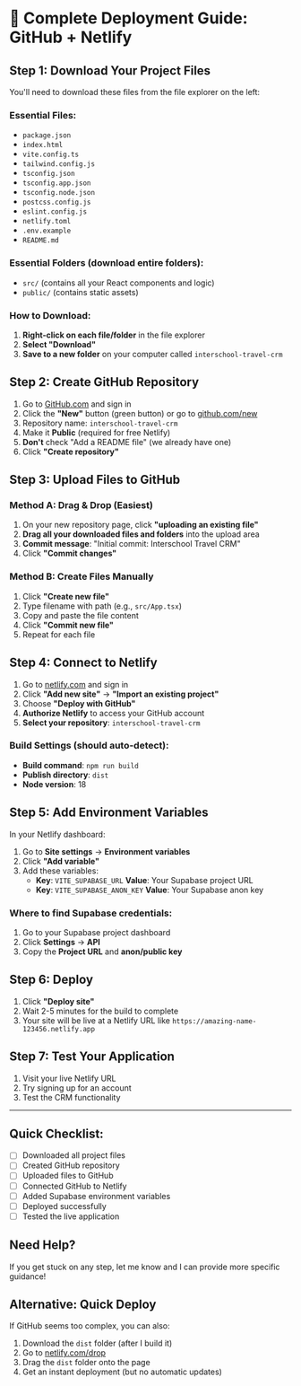 # 🚀 Complete Deployment Guide: GitHub + Netlify

## Step 1: Download Your Project Files

You'll need to download these files from the file explorer on the left:

### Essential Files:
- `package.json`
- `index.html`
- `vite.config.ts`
- `tailwind.config.js`
- `tsconfig.json`
- `tsconfig.app.json`
- `tsconfig.node.json`
- `postcss.config.js`
- `eslint.config.js`
- `netlify.toml`
- `.env.example`
- `README.md`

### Essential Folders (download entire folders):
- `src/` (contains all your React components and logic)
- `public/` (contains static assets)

### How to Download:
1. **Right-click on each file/folder** in the file explorer
2. **Select "Download"**
3. **Save to a new folder** on your computer called `interschool-travel-crm`

## Step 2: Create GitHub Repository

1. Go to [GitHub.com](https://github.com) and sign in
2. Click the **"New"** button (green button) or go to [github.com/new](https://github.com/new)
3. Repository name: `interschool-travel-crm`
4. Make it **Public** (required for free Netlify)
5. **Don't** check "Add a README file" (we already have one)
6. Click **"Create repository"**

## Step 3: Upload Files to GitHub

### Method A: Drag & Drop (Easiest)
1. On your new repository page, click **"uploading an existing file"**
2. **Drag all your downloaded files and folders** into the upload area
3. **Commit message**: "Initial commit: Interschool Travel CRM"
4. Click **"Commit changes"**

### Method B: Create Files Manually
1. Click **"Create new file"**
2. Type filename with path (e.g., `src/App.tsx`)
3. Copy and paste the file content
4. Click **"Commit new file"**
5. Repeat for each file

## Step 4: Connect to Netlify

1. Go to [netlify.com](https://netlify.com) and sign in
2. Click **"Add new site"** → **"Import an existing project"**
3. Choose **"Deploy with GitHub"**
4. **Authorize Netlify** to access your GitHub account
5. **Select your repository**: `interschool-travel-crm`

### Build Settings (should auto-detect):
- **Build command**: `npm run build`
- **Publish directory**: `dist`
- **Node version**: 18

## Step 5: Add Environment Variables

In your Netlify dashboard:
1. Go to **Site settings** → **Environment variables**
2. Click **"Add variable"**
3. Add these variables:
   - **Key**: `VITE_SUPABASE_URL` **Value**: Your Supabase project URL
   - **Key**: `VITE_SUPABASE_ANON_KEY` **Value**: Your Supabase anon key

### Where to find Supabase credentials:
1. Go to your Supabase project dashboard
2. Click **Settings** → **API**
3. Copy the **Project URL** and **anon/public key**

## Step 6: Deploy

1. Click **"Deploy site"**
2. Wait 2-5 minutes for the build to complete
3. Your site will be live at a Netlify URL like `https://amazing-name-123456.netlify.app`

## Step 7: Test Your Application

1. Visit your live Netlify URL
2. Try signing up for an account
3. Test the CRM functionality

---

## Quick Checklist:

- [ ] Downloaded all project files
- [ ] Created GitHub repository
- [ ] Uploaded files to GitHub
- [ ] Connected GitHub to Netlify
- [ ] Added Supabase environment variables
- [ ] Deployed successfully
- [ ] Tested the live application

## Need Help?

If you get stuck on any step, let me know and I can provide more specific guidance!

## Alternative: Quick Deploy

If GitHub seems too complex, you can also:
1. Download the `dist` folder (after I build it)
2. Go to [netlify.com/drop](https://netlify.com/drop)
3. Drag the `dist` folder onto the page
4. Get an instant deployment (but no automatic updates)